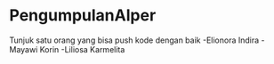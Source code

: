 # PengumpulanAlper
Tunjuk satu orang yang bisa push kode dengan baik
-Elionora Indira
-Mayawi Korin
-Liliosa Karmelita